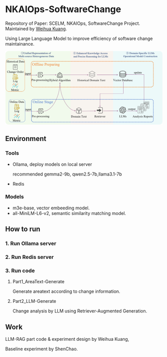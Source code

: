 # NKAIOps-SoftwareChange
Repository of Paper: SCELM, NKAIOps, SoftwareChange Project. Maintained by [Weihua Kuang](https://github.com/waywooKwong).

Using Large Language Model to improve efficiency of software change maintainance.

<img src="pic/image.png" width="500" alt="示意图">

## Environment

### Tools

- Ollama, deploy models on local server

    recommended gemma2-9b, qwen2.5-7b,llama3.1-7b
- Redis

### Models

- m3e-base, vector embeeding model.
- all-MiniLM-L6-v2, semantic similarity matching model.

## How to run

### 1. Run Ollama server

### 2. Run Redis server

### 3. Run code

1. Part1_AreaText-Generate

    Generate areatext according to change information.

2. Part2_LLM-Generate

    Change analysis by LLM using Retriever-Augmented Generation.

## Work

LLM-RAG part code & experiment design by Weihua Kuang,

Baseline experiment by ShenChao.

